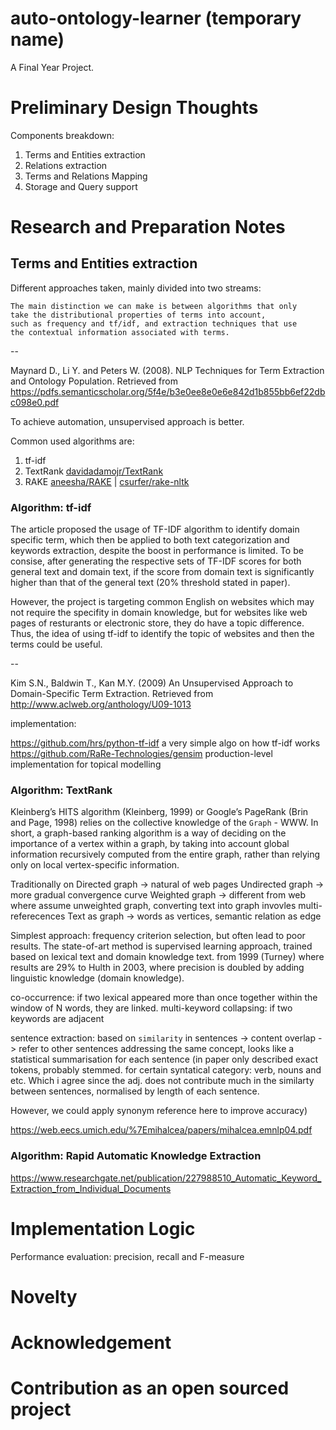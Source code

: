 # auto-ontology-learner (temporary name)

A Final Year Project.

# Preliminary Design Thoughts

Components breakdown:
1. Terms and Entities extraction
2. Relations extraction
3. Terms and Relations Mapping
4. Storage and Query support

# Research and Preparation Notes

## Terms and Entities extraction

Different approaches taken, mainly divided into two streams:

```
The main distinction we can make is between algorithms that only 
take the distributional properties of terms into account, 
such as frequency and tf/idf, and extraction techniques that use
the contextual information associated with terms.
```

--

Maynard D., Li Y. and Peters W. (2008). NLP Techniques for Term Extraction and
Ontology Population. Retrieved from
https://pdfs.semanticscholar.org/5f4e/b3e0ee8e0e6e842d1b855bb6ef22dbc098e0.pdf

To achieve automation, unsupervised approach is better.

Common used algorithms are:
1. tf-idf
2. TextRank [davidadamojr/TextRank](https://github.com/davidadamojr/TextRank/)
3. RAKE [aneesha/RAKE](https://github.com/aneesha/RAKE) | [csurfer/rake-nltk](https://github.com/csurfer/rake-nltk)

### Algorithm: tf-idf



The article proposed the usage of TF-IDF algorithm to identify domain specific term, which then be applied to both text
categorization and keywords extraction, despite the boost in performance is limited. To be consise, after generating the respective sets of TF-IDF scores for both general text and domain text, if the score from domain text is significantly higher than that of the general text (20% threshold stated in paper). 

However, the project is targeting common English on websites which may not require the specifity in domain knowledge, but for websites like web pages of resturants or electronic store, they do have a topic difference. Thus, the idea of using tf-idf to identify the topic of websites and then the terms could be useful.

-- 

Kim S.N., Baldwin T., Kan M.Y. (2009) An Unsupervised Approach to Domain-Specific Term Extraction. Retrieved from http://www.aclweb.org/anthology/U09-1013

implementation:

https://github.com/hrs/python-tf-idf a very simple algo on how tf-idf works
https://github.com/RaRe-Technologies/gensim production-level implementation for topical modelling

### Algorithm: TextRank

Kleinberg’s HITS algorithm (Kleinberg, 1999) or Google’s PageRank (Brin and Page, 1998) relies on the collective knowledge
of the `Graph` - WWW. In short, a graph-based ranking algorithm is a way of deciding on the importance of a vertex within a graph, by taking into account global information recursively computed from the entire graph, rather than relying only
on local vertex-specific information.

Traditionally on Directed graph -> natural of web pages
Undirected graph -> more gradual convergence curve
Weighted graph -> different from web where assume unweighted graph, converting text into graph invovles multi-referecences
Text as graph -> words as vertices, semantic relation as edge

Simplest approach: frequency criterion selection, but often lead to poor results. The state-of-art method is supervised learning
approach, trained based on lexical text and domain knowledge text. from 1999 (Turney) where results are 29% to Hulth in 2003,
where precision is doubled by adding linguistic knowledge (domain knowledge).

co-occurrence: if two lexical appeared more than once together within the window of N words, they are linked.
multi-keyword collapsing: if two keywords are adjacent

sentence extraction: based on `similarity` in sentences -> content overlap -> refer to other sentences addressing the same
concept, looks like a statistical summarisation for each sentence (in paper only described exact tokens, probably stemmed. for 
certain syntatical category: verb, nouns and etc. Which i agree since the adj. does not contribute much in the similarty 
between sentences, normalised by length of each sentence.


However, we could apply synonym reference here to improve accuracy)

https://web.eecs.umich.edu/%7Emihalcea/papers/mihalcea.emnlp04.pdf

### Algorithm: Rapid Automatic Knowledge Extraction

https://www.researchgate.net/publication/227988510_Automatic_Keyword_Extraction_from_Individual_Documents   

# Implementation Logic


Performance evaluation: precision, recall and F-measure

# Novelty

# Acknowledgement

# Contribution as an open sourced project
